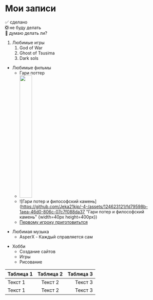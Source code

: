 # Мои записи
:white_check_mark: сделано    
:negative_squared_cross_mark: не буду делать    
:black_square_button: думаю делать ли?

1. Любимые игры
   1. God of War
   2. Ghost of Tsusima
   3. Dark sols
- Любимые фильмы
   - Гари поттер
   - <img src="https://github.com/Jeka21kip/-4-/assets/124623121/fd79598b-1aea-46d0-806c-07c7f088da37" width=40px height=400px>
   - ![Гари потер и философский камень](https://github.com/Jeka21kip/-4-/assets/124623121/fd79598b-1aea-46d0-806c-07c7f088da37  "Гари потер и философский камень" {width=40px height=400px})
   - [Первому игроку приготовитьтся](https://www.youtube.com/watch?v=iVw9Hsnqpg8)
+ Любимая музыка
   + AsperX - Каждый справляется сам
* Хобби
   * Создание сайтов
   * Игры
   * Рисование
 
| Таблица 1 | Таблица 2 | Таблица 3 |
|----|:----:|----:|
| Текст 1 | Текст 2 | Текст 3 |
| Текст 1 | Текст 2 | Текст 3 |

